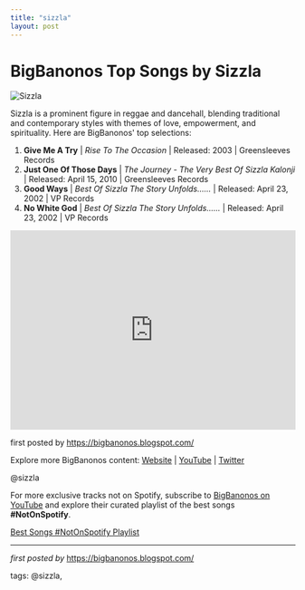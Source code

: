 ```yaml
---
title: "sizzla"
layout: post
---
```

<h1>BigBanonos Top Songs by Sizzla</h1>
<img alt="Sizzla" src="https://www.reggaeville.com/fileadmin/artists/sizzla_01.jpg" /> <p>Sizzla is a prominent figure in reggae and dancehall, blending traditional and contemporary styles with themes of love, empowerment, and spirituality. Here are BigBanonos' top selections:</p> <ol> <li><strong>Give Me A Try</strong> | <em>Rise To The Occasion</em> | Released: 2003 | Greensleeves Records</li> <li><strong>Just One Of Those Days</strong> | <em>The Journey - The Very Best Of Sizzla Kalonji</em> | Released: April 15, 2010 | Greensleeves Records</li> <li><strong>Good Ways</strong> | <em>Best Of Sizzla The Story Unfolds......</em> | Released: April 23, 2002 | VP Records</li> <li><strong>No White God</strong> | <em>Best Of Sizzla The Story Unfolds......</em> | Released: April 23, 2002 | VP Records</li>
</ol> <div> <iframe src="https://open.spotify.com/embed/playlist/7lDBBO7mra0HLbWJ1a9WKM?utm_source=generator" width="100%" height="352" frameborder="0" allow="autoplay; clipboard-write; encrypted-media; fullscreen; picture-in-picture" loading="lazy"></iframe>
</div> <p>first posted by <a href="https://bigbanonos.blogspot.com/">https://bigbanonos.blogspot.com/</a></p> <div> <p>Explore more BigBanonos content: <a href="https://bigbanonos.blogspot.com/">Website</a> | <a href="https://www.youtube.com/@BigBanonos">YouTube</a> | <a href="https://x.com/bigbanonos">Twitter</a></p>
</div> <!--Tags-->
<p>@sizzla</p>


<!--Subscribe and Playlist Links-->
<div>
    <p>For more exclusive tracks not on Spotify, subscribe to <a href="https://www.youtube.com/@BigBanonos" target="_blank">BigBanonos on YouTube</a> and explore their curated playlist of the best songs <strong>#NotOnSpotify</strong>.</p>
    <p><a href="https://www.youtube.com/playlist?list=PLtuNtuTatqI0kFahUCbtbfenC_ET5O_tr" target="_blank">Best Songs #NotOnSpotify Playlist<br /></a></p></div>

<hr />

<p><em>first posted by</em> <a href="https://bigbanonos.blogspot.com/" rel="noopener" target="_new">https://bigbanonos.blogspot.com/</a></p>

<p>tags: @sizzla,</p>
